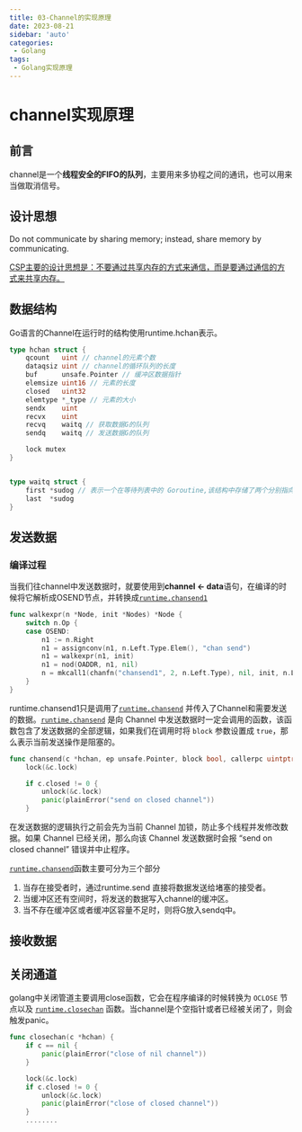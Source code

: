 ```yaml
---
title: 03-Channel的实现原理
date: 2023-08-21
sidebar: 'auto'
categories:
 - Golang
tags:
 - Golang实现原理
---
```


# channel实现原理

## 前言

channel是一个**线程安全的FIFO的队列**，主要用来多协程之间的通讯，也可以用来当做取消信号。

## 设计思想

Do not communicate by sharing memory; instead, share memory by communicating.

<u>CSP主要的设计思想是：不要通过共享内存的方式来通信，而是要通过通信的方式来共享内存。</u>

## 数据结构

Go语言的Channel在运行时的结构使用runtime.hchan表示。

```go
type hchan struct {
	qcount   uint // channel的元素个数
	dataqsiz uint // channel的循环队列的长度
	buf      unsafe.Pointer // 缓冲区数据指针
	elemsize uint16 // 元素的长度
	closed   uint32
	elemtype *_type // 元素的大小
	sendx    uint
	recvx    uint
	recvq    waitq // 获取数据G的队列
	sendq    waitq // 发送数据G的队列

	lock mutex
}


type waitq struct {
	first *sudog // 表示一个在等待列表中的 Goroutine,该结构中存储了两个分别指向前后 runtime.sudog 的指针以构成链表。
	last  *sudog
}
```

## 发送数据

### 编译过程

当我们往channel中发送数据时，就要使用到**channel <- data**语句，在编译的时候将它解析成OSEND节点，并转换成[`runtime.chansend1`](https://draveness.me/golang/tree/runtime.chansend1)

```go
func walkexpr(n *Node, init *Nodes) *Node {
	switch n.Op {
	case OSEND:
		n1 := n.Right
		n1 = assignconv(n1, n.Left.Type.Elem(), "chan send")
		n1 = walkexpr(n1, init)
		n1 = nod(OADDR, n1, nil)
		n = mkcall1(chanfn("chansend1", 2, n.Left.Type), nil, init, n.Left, n1)
	}
}
```

runtime.chansend1只是调用了[`runtime.chansend`](https://draveness.me/golang/tree/runtime.chansend) 并传入了Channel和需要发送的数据。[`runtime.chansend`](https://draveness.me/golang/tree/runtime.chansend) 是向 Channel 中发送数据时一定会调用的函数，该函数包含了发送数据的全部逻辑，如果我们在调用时将 `block` 参数设置成 `true`，那么表示当前发送操作是阻塞的。

```go
func chansend(c *hchan, ep unsafe.Pointer, block bool, callerpc uintptr) bool {
	lock(&c.lock)

	if c.closed != 0 {
		unlock(&c.lock)
		panic(plainError("send on closed channel"))
	}
```

在发送数据的逻辑执行之前会先为当前 Channel 加锁，防止多个线程并发修改数据。如果 Channel 已经关闭，那么向该 Channel 发送数据时会报 “send on closed channel” 错误并中止程序。

[`runtime.chansend`](https://draveness.me/golang/tree/runtime.chansend)函数主要可分为三个部分

1. 当存在接受者时，通过runtime.send 直接将数据发送给堵塞的接受者。
2. 当缓冲区还有空间时，将发送的数据写入channel的缓冲区。
3. 当不存在缓冲区或者缓冲区容量不足时，则将G放入sendq中。

## 接收数据

## 关闭通道

golang中关闭管道主要调用close函数，它会在程序编译的时候转换为 `OCLOSE` 节点以及 [`runtime.closechan`](https://draveness.me/golang/tree/runtime.closechan) 函数。当channel是个空指针或者已经被关闭了，则会触发panic。

```go
func closechan(c *hchan) {
	if c == nil {
		panic(plainError("close of nil channel"))
	}

	lock(&c.lock)
	if c.closed != 0 {
		unlock(&c.lock)
		panic(plainError("close of closed channel"))
	}
	........
```